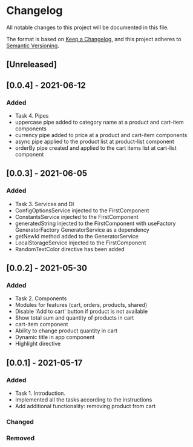 # Changelog
All notable changes to this project will be documented in this file.

The format is based on [Keep a Changelog](https://keepachangelog.com/en/1.0.0/),
and this project adheres to [Semantic Versioning](https://semver.org/spec/v2.0.0.html).

## [Unreleased]

## [0.0.4] - 2021-06-12
### Added
- Task 4. Pipes
- uppercase pipe added to category name at a product and cart-item components
- currency pipe added to price at a product and cart-item components
- async pipe applied to the product list at product-list component
- orderBy pipe created and applied to the cart items list at cart-list component

## [0.0.3] - 2021-06-05
### Added
- Task 3. Services and DI
- ConfigOptionsService injected to the FirstComponent
- ConstantsService injected to the FirstComponent
- generatedString injected to the FirstComponent with useFactory GeneratorFactory GeneratorService as a dependency
- getNewId method added to the GeneratorService
- LocalStorageService injected to the FirstComponent
- RandomTextColor directive has been added

## [0.0.2] - 2021-05-30
### Added
- Task 2. Components
- Modules for features (cart, orders, products, shared)
- Disable 'Add to cart' button if product is not available
- Show total sum and quantity of products in cart
- cart-item component
- Ability to change product quantity in cart
- Dynamic title in app component
- Highlight directive

## [0.0.1] - 2021-05-17
### Added
- Task 1. Introduction.
- Implemented all the tasks according to the instructions
- Add additional functionality: removing product from cart

### Changed

### Removed
